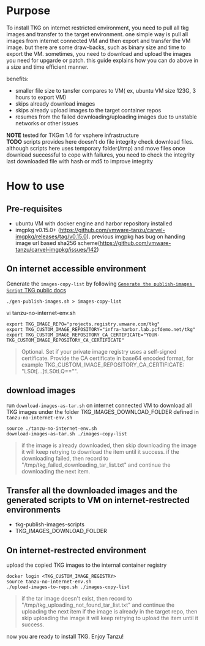 # Purpose
To install TKG on internet restricted environment, you need to pull all tkg images and transfer to the target environment. one simple way is pull all images from internet connected VM and then export and transfer the VM image. but there are some draw-backs, such as binary size and time to export the VM. sometimes, you need to download and upload the images you need for upgarde or patch. this guide explains how you can do above in a size and time efficient manner.

benefits:
- smaller file size to tansfer compares to VM( ex, ubuntu VM size 123G,  3 hours to export VM)
- skips already download images
- skips already upload images to the target container repos
- resumes from the failed downloading/uploading images due to unstable networks or other issues

**NOTE** tested for TKGm 1.6 for vsphere infrastructure<br>
**TODO** scripts provides here doesn't do file integrity check download files. although scripts here uses temporary folder(/tmp) and move files once download successful to cope with failures, you need to check the integrity last downloaded file with hash or md5 to improve integrity

# How to use

## Pre-requisites
- ubuntu VM with docker engine and harbor repository installed
- imgpkg v0.15.0+ (https://github.com/vmware-tanzu/carvel-imgpkg/releases/tag/v0.15.0). previous imgpkg has bug on handing image url based sha256 scheme(https://github.com/vmware-tanzu/carvel-imgpkg/issues/142)


## On internet accessible environment
Generate the `images-copy-list` by following [`Generate the publish-images Script` TKG public docs](https://docs.vmware.com/en/VMware-Tanzu-Kubernetes-Grid/1.6/vmware-tanzu-kubernetes-grid-16/GUID-mgmt-clusters-airgapped-environments.html)
```
./gen-publish-images.sh > images-copy-list
```

vi tanzu-no-internet-env.sh
```
export TKG_IMAGE_REPO="projects.registry.vmware.com/tkg"
export TKG_CUSTOM_IMAGE_REPOSITORY="infra-harbor.lab.pcfdemo.net/tkg"
export TKG_CUSTOM_IMAGE_REPOSITORY_CA_CERTIFICATE="YOUR-TKG_CUSTOM_IMAGE_REPOSITORY_CA_CERTIFICATE"
```
> Optional. Set if your private image registry uses a self-signed certificate. Provide the CA certificate in base64 encoded format, for example TKG_CUSTOM_IMAGE_REPOSITORY_CA_CERTIFICATE: "LS0t[...]tLS0tLQ=="".


## download images
run  `download-images-as-tar.sh` on internet connected VM to download all TKG images under the folder TKG_IMAGES_DOWNLOAD_FOLDER defined in `tanzu-no-internet-env.sh` 

```
source ./tanzu-no-internet-env.sh
download-images-as-tar.sh ./images-copy-list
```
> if the image is already downloaded, then skip downloading the image
> it will keep retrying to download the item until it success.
> if the downloading failed, then record to "/tmp/tkg_failed_downloading_tar_list.txt" and continue the downloading the next item.

## Transfer all the downloaded images and the generated scripts to VM on  internet-restrected environments 
- tkg-publish-images-scripts
- TKG_IMAGES_DOWNLOAD_FOLDER

## On internet-restrected environment
upload the copied TKG images to the internal container registry
```
docker login <TKG_CUSTOM_IMAGE_REGISTRY>
source tanzu-no-internet-env.sh
./upload-images-to-repo.sh ./images-copy-list
```
> if the tar image doesn't exist, then record to "/tmp/tkg_uploading_not_found_tar_list.txt" and continue the uploading the next item
> if the image is already in the target repo, then skip uploading the image
> it will keep retrying to upload the item until it success.

now you are ready to install TKG. Enjoy Tanzu!
